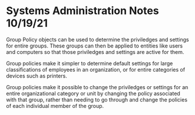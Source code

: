 # Systems Administration Notes 10/19/21
Group Policy objects can be used to determine the priviledges and settings for entire groups. These groups can then be applied to entities like users and
computers so that those priviledges and settings are active for them.

Group policies make it simpler to determine default settings for large classifications of employees in an organization, or for entire categories of
devices such as printers.

Group policies make it possible to change the priviledges or settings for an entire organizational category or unit by changing the policy associated
with that group, rather than needing to go through and change the policies of each individual member of the group.
